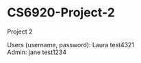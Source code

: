 # CS6920-Project-2
Project 2 

Users (username, password): Laura test4321 <br>
Admin: jane test1234
